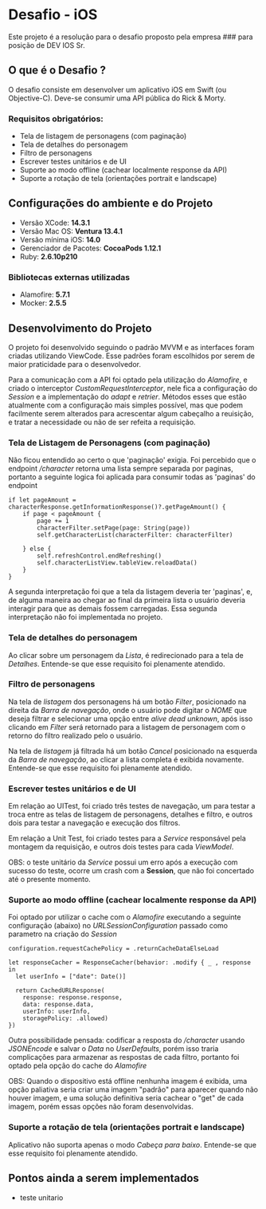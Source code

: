 # Desafio - iOS

Este projeto é a resolução para o desafio proposto pela empresa ### para posição de DEV IOS Sr.

## O que é o Desafio ?

O desafio consiste em desenvolver um aplicativo iOS em Swift (ou Objective-C). Deve-se consumir uma API pública do Rick & Morty.

### Requisitos obrigatórios: 

- Tela de listagem de personagens (com paginação)
- Tela de detalhes do personagem
- Filtro de personagens
- Escrever testes unitários e de UI
- Suporte ao modo offline (cachear localmente response da API)
- Suporte a rotação de tela (orientações portrait e landscape)

## Configurações do ambiente e do Projeto

- Versão XCode: **14.3.1**
- Versão Mac OS: **Ventura 13.4.1** 
- Versão mínima iOS: **14.0**
- Gerenciador de Pacotes: **CocoaPods 1.12.1**
- Ruby: **2.6.10p210**

### Bibliotecas externas utilizadas

- Alamofire: **5.7.1**
- Mocker: **2.5.5**

## Desenvolvimento do Projeto

O projeto foi desenvolvido seguindo o padrão MVVM e as interfaces foram criadas utilizando ViewCode. Esse padrões foram escolhidos por serem de maior praticidade para o desenvolvedor.

Para a comunicação com a API foi optado pela utilização do *Alamofire*, e criado o interceptor *CustomRequestInterceptor*, nele fica a configuração do *Session* e a implementação do *adapt* e *retrier*. Métodos esses que estão atualmente com a configuração mais simples possível, mas que podem facilmente serem alterados para acrescentar algum cabeçalho a reuisição, e tratar a necessidade ou não de ser refeita a requisição.

### Tela de Listagem de Personagens (com paginação)

Não ficou entendido ao certo o que 'paginação' exigia. Foi percebido que o endpoint */character* retorna uma lista sempre separada por paginas, portanto a seguinte logica foi aplicada para consumir todas as 'paginas' do endpoint

```
if let pageAmount = characterResponse.getInformationResponse()?.getPageAmount() {
    if page < pageAmount {
        page += 1
        characterFilter.setPage(page: String(page))
        self.getCharacterList(characterFilter: characterFilter)
        
    } else {
        self.refreshControl.endRefreshing()
        self.characterListView.tableView.reloadData()
    }
}
```

A segunda interpretação foi que a tela da listagem deveria ter 'paginas', e, de alguma maneira ao chegar ao final da primeira lista o usuário deveria interagir para que as demais fossem carregadas. Essa segunda interpretação não foi implementada no projeto.

### Tela de detalhes do personagem

Ao clicar sobre um personagem da *Lista*, é redirecionado para a tela de *Detalhes*. Entende-se que esse requisito foi plenamente atendido.

### Filtro de personagens

Na tela de *listagem* dos personagens há um botão *Filter*, posicionado na direita da *Barra de navegação*, onde o usuário pode digitar o *NOME* que deseja filtrar e selecionar uma opção entre *alive* *dead* *unknown*, após isso clicando em *Filter* será retornado para a listagem de personagem com o retorno do filtro realizado pelo o usuário. 

Na tela de *listagem* já filtrada há um botão *Cancel* posicionado na esquerda da *Barra de navegação*, ao clicar a lista completa é exibida novamente. Entende-se que esse requisito foi plenamente atendido.

### Escrever testes unitários e de UI

Em relação ao UITest, foi criado três testes de navegação, um para testar a troca entre as telas de listagem de personagens, detalhes e filtro, e outros dois para testar a navegação e execução dos filtros.

Em relação a Unit Test, foi criado testes para a *Service* responsável pela montagem da requisição, e outros dois testes para cada *ViewModel*. 

OBS: o teste unitário da *Service* possui um erro após a execução com sucesso do teste, ocorre um crash com a **Session**, que não foi concertado até o presente momento.

### Suporte ao modo offline (cachear localmente response da API)

Foi optado por utilizar o cache com o *Alamofire* executando a seguinte configuração (abaixo) no *URLSessionConfiguration* passado como parametro na criação do *Session* 

```
configuration.requestCachePolicy = .returnCacheDataElseLoad

let responseCacher = ResponseCacher(behavior: .modify { _ , response in
  let userInfo = ["date": Date()]
    
  return CachedURLResponse(
    response: response.response,
    data: response.data,
    userInfo: userInfo,
    storagePolicy: .allowed)
})
```

Outra possibilidade pensada: codificar a resposta do */character* usando *JSONEncode* e salvar o *Data* no *UserDefaults*, porém isso traria complicações para armazenar as respostas de cada filtro, portanto foi optado pela opção do cache do *Alamofire*

OBS: Quando o dispositivo está offline nenhunha imagem é exibida, uma opção paliativa seria criar uma imagem "padrão" para aparecer quando não houver imagem, e uma solução definitiva seria cachear o "get" de cada imagem, porém essas opções não foram desenvolvidas.

### Suporte a rotação de tela (orientações portrait e landscape)

Aplicativo não suporta apenas o modo *Cabeça para baixo*. Entende-se que esse requisito foi plenamente atendido.


## Pontos ainda a serem implementados
- teste unitario
